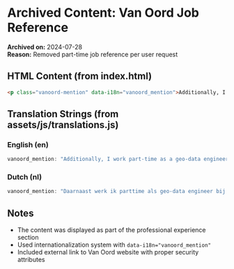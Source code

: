 # Archived Content: Van Oord Job Reference

**Archived on:** 2024-07-28  
**Reason:** Removed part-time job reference per user request  

## HTML Content (from index.html)

```html
<p class="vanoord-mention" data-i18n="vanoord_mention">Additionally, I work part-time as a geo-data engineer at Van Oord, where I advise on spatial data challenges and provide QGIS training.</p>
```

## Translation Strings (from assets/js/translations.js)

### English (en)
```javascript
vanoord_mention: "Additionally, I work part-time as a geo-data engineer at <a href='https://www.vanoord.com/' target='_blank' rel='noopener noreferrer' class='inline-link'>Van Oord</a>, where I advise colleagues on spatial challenges, deliver training, and develop interactive geo-visualizations. I also contribute to an AI pilot by translating user requirements into technical solutions.",
```

### Dutch (nl)
```javascript
vanoord_mention: "Daarnaast werk ik parttime als geo-data engineer bij <a href='https://www.vanoord.com/' target='_blank' rel='noopener noreferrer' class='inline-link'>Van Oord</a>, waar ik collega's adviseer bij ruimtelijke vraagstukken, trainingen verzorg en interactieve geo-visualisaties ontwikkel. Ook werk ik mee aan een AI-pilot door gebruikerseisen te vertalen naar technische mogelijkheden.",
```

## Notes
- The content was displayed as part of the professional experience section
- Used internationalization system with `data-i18n="vanoord_mention"`
- Included external link to Van Oord website with proper security attributes